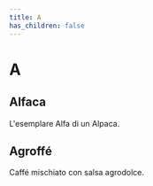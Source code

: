 ```yaml
---
title: A
has_children: false
---
```

# A

## Alfaca
L'esemplare Alfa di un Alpaca.

## Agroffé
Caffé mischiato con salsa agrodolce.